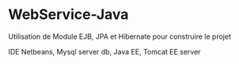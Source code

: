 # WebService-Java
Utilisation de Module EJB, JPA et Hibernate pour construire le projet

IDE Netbeans, Mysql server db, Java EE, Tomcat EE server

